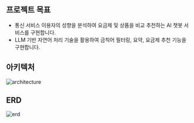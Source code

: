 ## 프로젝트 목표
- 통신 서비스 이용자의 성향을 분석하여 요금제 및 상품을 비교 추천하는 AI 챗봇 서비스를 구현합니다.  
- LLM 기반 자연어 처리 기술을 활용하여 금칙어 필터링, 요약, 요금제 추천 기능을 구현합니다.

## 아키텍처
![architecture](https://github.com/user-attachments/assets/c99ff7a9-e885-406a-b757-828563c17a88)

## ERD
![erd](https://github.com/user-attachments/assets/a388cca8-f158-41a0-b4b8-332b65561389)

